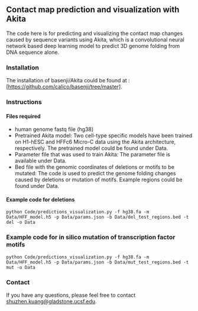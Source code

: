 ## Contact map prediction and visualization with Akita
The code here is for predicting and visualizing the contact map changes caused by sequence variants using Akita, which is a convolutional neural network based deep learning model to predict 3D genome folding from DNA sequence alone.

### Installation
The installation of basenji/Akita could be found at :[https://github.com/calico/basenji/tree/master].

### Instructions
#### Files required
- human genome fastq file (hg38)
- Pretrained Akita model: Two cell-type specific models have been trained on H1-hESC and HFFc6 Micro-C data using the Akita architecture, respectively. The pretrained model could be found under Data.
- Parameter file that was used to train Akita: The parameter file is available under Data.
- Bed file with the genomic coordinates of deletions or motifs to be mutated: The code is used to predict the genome folding changes caused by deletions or mutation of motifs. Example regions could be found under Data.

#### Example code for deletions
```
python Code/predictions_visualization.py -f hg38.fa -m Data/HFF_model.h5 -p Data/params.json -b Data/del_test_regions.bed -t del -o Data
```

### Example code for in silico mutation of transcription factor motifs 
```
python Code/predictions_visualization.py -f hg38.fa -m Data/HFF_model.h5 -p Data/params.json -b Data/mut_test_regions.bed -t mut -o Data
```

### Contact
If you have any questions, please feel free to contact shuzhen.kuang@gladstone.ucsf.edu.


